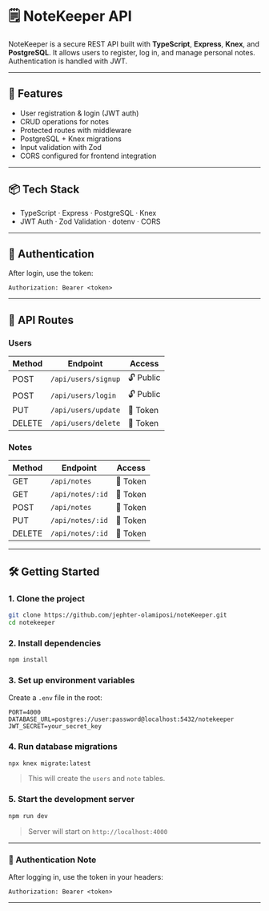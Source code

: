 # 🗒️ NoteKeeper API

NoteKeeper is a secure REST API built with **TypeScript**, **Express**, **Knex**, and **PostgreSQL**. It allows users to register, log in, and manage personal notes. Authentication is handled with JWT.

---

## 🚀 Features

- User registration & login (JWT auth)
- CRUD operations for notes
- Protected routes with middleware
- PostgreSQL + Knex migrations
- Input validation with Zod
- CORS configured for frontend integration

---

## 📦 Tech Stack

- TypeScript · Express · PostgreSQL · Knex
- JWT Auth · Zod Validation · dotenv · CORS

---

## 🔐 Authentication

After login, use the token:

```
Authorization: Bearer <token>
```

---

## 📮 API Routes

### Users

| Method | Endpoint              | Access  |
|--------|-----------------------|---------|
| POST   | `/api/users/signup`   | 🔓 Public |
| POST   | `/api/users/login`    | 🔓 Public |
| PUT    | `/api/users/update`   | 🔐 Token |
| DELETE | `/api/users/delete`   | 🔐 Token |

### Notes

| Method | Endpoint            | Access  |
|--------|---------------------|---------|
| GET    | `/api/notes`        | 🔐 Token |
| GET    | `/api/notes/:id`    | 🔐 Token |
| POST   | `/api/notes`        | 🔐 Token |
| PUT    | `/api/notes/:id`    | 🔐 Token |
| DELETE | `/api/notes/:id`    | 🔐 Token |

---

## 🛠️ Getting Started

### 1. Clone the project

```bash
git clone https://github.com/jephter-olamiposi/noteKeeper.git
cd notekeeper
```

### 2. Install dependencies

```bash
npm install
```

### 3. Set up environment variables

Create a `.env` file in the root:

```
PORT=4000
DATABASE_URL=postgres://user:password@localhost:5432/notekeeper
JWT_SECRET=your_secret_key
```

### 4. Run database migrations

```bash
npx knex migrate:latest
```

> This will create the `users` and `note` tables.

### 5. Start the development server

```bash
npm run dev
```

> Server will start on `http://localhost:4000`

---

### 🔐 Authentication Note

After logging in, use the token in your headers:

```
Authorization: Bearer <token>
```

---
